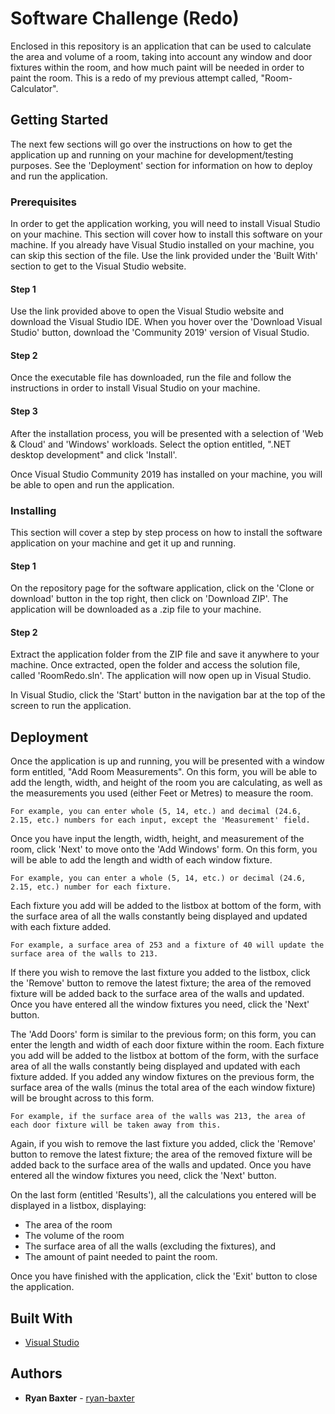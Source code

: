 # Software Challenge (Redo)

Enclosed in this repository is an application that can be used to calculate the area and volume of a room, taking into account any window and door fixtures within the room, and how much paint will be needed in order to paint the room. This is a redo of my previous attempt called, "Room-Calculator".

## Getting Started

The next few sections will go over the instructions on how to get the application up and running on your machine for development/testing purposes. See the 'Deployment' section for information on how to deploy and run the application.

### Prerequisites

In order to get the application working, you will need to install Visual Studio on your machine. This section will cover how to install this software on your machine. If you already have Visual Studio installed on your machine, you can skip this section of the file. Use the link provided under the 'Built With' section to get to the Visual Studio website.

#### Step 1
Use the link provided above to open the Visual Studio website and download the Visual Studio IDE. When you hover over the 'Download Visual Studio' button, download the 'Community 2019' version of Visual Studio.

#### Step 2
Once the executable file has downloaded, run the file and follow the instructions in order to install Visual Studio on your machine.

#### Step 3
After the installation process, you will be presented with a selection of 'Web & Cloud' and 'Windows' workloads. Select the option entitled, ".NET desktop development" and click 'Install'.

Once Visual Studio Community 2019 has installed on your machine, you will be able to open and run the application.
### Installing

This section will cover a step by step process on how to install the software application on your machine and get it up and running.

#### Step 1
On the repository page for the software application, click on the 'Clone or download' button in the top right, then click on 'Download ZIP'. The application will be downloaded as a .zip file to your machine.

#### Step 2
Extract the application folder from the ZIP file and save it anywhere to your machine. Once extracted, open the folder and access the solution file, called 'RoomRedo.sln'. The application will now open up in Visual Studio.

In Visual Studio, click the 'Start' button in the navigation bar at the top of the screen to run the application.

## Deployment

Once the application is up and running, you will be presented with a window form entitled, "Add Room Measurements". On this form, you will be able to add the length, width, and height of the room you are calculating, as well as the measurements you used (either Feet or Metres) to measure the room.

```
For example, you can enter whole (5, 14, etc.) and decimal (24.6, 2.15, etc.) numbers for each input, except the 'Measurement' field.
```

Once you have input the length, width, height, and measurement of the room, click 'Next' to move onto the 'Add Windows' form. On this form, you will be able to add the length and width of each window fixture. 

```
For example, you can enter a whole (5, 14, etc.) or decimal (24.6, 2.15, etc.) number for each fixture.
```

Each fixture you add will be added to the listbox at bottom of the form, with the surface area of all the walls constantly being displayed and updated with each fixture added.

```
For example, a surface area of 253 and a fixture of 40 will update the surface area of the walls to 213.
```

If there you wish to remove the last fixture you added to the listbox, click the 'Remove' button to remove the latest fixture; the area of the removed fixture will be added back to the surface area of the walls and updated. Once you have entered all the window fixtures you need, click the 'Next' button.

The 'Add Doors' form is similar to the previous form; on this form, you can enter the length and width of each door fixture within the room. Each fixture you add will be added to the listbox at bottom of the form, with the surface area of all the walls constantly being displayed and updated with each fixture added. If you added any window fixtures on the previous form, the surface area of the walls (minus the total area of the each window fixture) will be brought across to this form.

```
For example, if the surface area of the walls was 213, the area of each door fixture will be taken away from this.
```

Again, if you wish to remove the last fixture you added, click the 'Remove' button to remove the latest fixture; the area of the removed fixture will be added back to the surface area of the walls and updated. Once you have entered all the window fixtures you need, click the 'Next' button.

On the last form (entitled 'Results'), all the calculations you entered will be displayed in a listbox, displaying:
* The area of the room
* The volume of the room
* The surface area of all the walls (excluding the fixtures), and
* The amount of paint needed to paint the room.

Once you have finished with the application, click the 'Exit' button to close the application.

## Built With

* [Visual Studio](https://visualstudio.microsoft.com/)

## Authors

* **Ryan Baxter** - [ryan-baxter](https://github.com/ryan-baxter)
